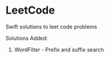 # LeetCode
Swift solutions to leet code problems

Solutions Added:
1. WordFilter - Prefix and suffix search
